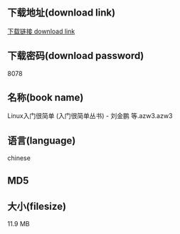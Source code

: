 ## 下载地址(download link)
[下载链接 download link](https://tutu365.netlify.app/?s=Linux%E5%85%A5%E9%97%A8%E5%BE%88%E7%AE%80%E5%8D%95+%28%E5%85%A5%E9%97%A8%E5%BE%88%E7%AE%80%E5%8D%95%E4%B8%9B%E4%B9%A6%29+-+%E5%88%98%E9%87%91%E9%B9%8F+%E7%AD%89.azw3)

## 下载密码(download password)
8078

## 名称(book name)
Linux入门很简单 (入门很简单丛书) - 刘金鹏 等.azw3.azw3

## 语言(language)
chinese

## MD5


## 大小(filesize)
11.9 MB
